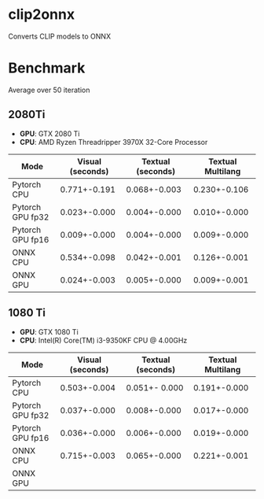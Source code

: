 # clip2onnx
Converts CLIP models to ONNX

# Benchmark

Average over 50 iteration

## 2080Ti

* **GPU**: GTX 2080 Ti
* **CPU**: AMD Ryzen Threadripper 3970X 32-Core Processor


| Mode  | Visual (seconds) | Textual (seconds) | Textual Multilang |
| ------------- | ------------- |---------|----|
| Pytorch CPU  | 0.771+-0.191  |0.068+-0.003|0.230+-0.106|
| Pytorch GPU fp32  | 0.023+-0.000 |0.004+-0.000|0.010+-0.000|
| Pytorch GPU fp16  | 0.009+-0.000 |0.004+-0.000|0.009+-0.000|
| ONNX CPU  | 0.534+-0.098  |0.042+-0.001|0.126+-0.001|
| ONNX GPU  | 0.024+-0.003  |0.005+-0.000|0.009+-0.001|

## 1080 Ti

* **GPU**: GTX 1080 Ti
* **CPU**: Intel(R) Core(TM) i3-9350KF CPU @ 4.00GHz

| Mode  | Visual (seconds) | Textual (seconds) | Textual Multilang |
| ------------- | ------------- |---------|----|
| Pytorch CPU  |0.503+-0.004|0.051+- 0.000|0.191+-0.000|
| Pytorch GPU fp32  |0.037+-0.000|0.008+-0.000|0.017+-0.000|
| Pytorch GPU fp16  |0.036+-0.000|0.006+-0.000|0.019+-0.000|
| ONNX CPU  |0.715+-0.003|0.065+-0.000|0.221+-0.001|
| ONNX GPU  ||||
